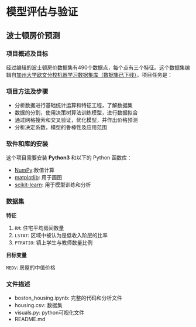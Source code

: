 # 模型评估与验证
## 波士顿房价预测

### 项目概述及目标

经过编辑的波士顿房价数据集有490个数据点，每个点有三个特征。这个数据集编辑自[加州大学欧文分校机器学习数据集库（数据集已下线）](https://archive.ics.uci.edu/ml/datasets.html)。项目任务是：

### 项目方法及步骤

- 分析数据进行基础统计运算和特征工程，了解数据集
- 数据的分割，使用决策树算法训练模型，进行数据拟合
- 通过网格搜索和交叉验证，优化模型，并作出价格预测
- 分析决定系数，模型的鲁棒性及应用范围

### 软件和库的安装

这个项目需要安装 **Python3** 和以下的 Python 函数库：

- [NumPy](http://www.numpy.org/):数值计算
- [matplotlib](http://matplotlib.org/): 用于画图
- [scikit-learn](http://scikit-learn.org/stable/): 用于模型训练和分析

### 数据集

**特征**

1. `RM`: 住宅平均房间数量
2. `LSTAT`: 区域中被认为是低收入阶层的比率
3. `PTRATIO`: 镇上学生与教师数量比例

**目标变量**

`MEDV`: 房屋的中值价格

### 文件描述

- boston_housing.ipynb: 完整的代码和分析文件
- housing.csv: 数据集
- visuals.py: python可视化文件
- README.md
